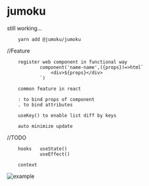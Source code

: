 # jumoku
still working...

        yarn add @jumoku/jumoku 
        

//Feature
        
        register web component in functional way 
                component('name-name',({props})=>html`
                    <div>${props}</div>
                `)

        common feature in react

        : to bind props of component
        . to bind attributes 

        useKey() to enable list diff by keys

        auto minimize update


//TODO  

        hooks   useState()
                useEffect() 
        
        context 

![example](https://github.com/tarnishablec/jumoku/blob/master/packages/test-example/other/test.png)